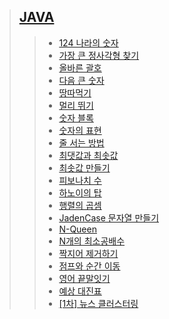 <!-- level-1 -->
[link-level-2-JAVA]: https://github.com/gogoma-code/programmers-codding-test/tree/main/LEVEL%202/JAVA

<!-- level-1-JAVA -->
[124 나라의 숫자]: https://github.com/gogoma-code/programmers-codding-test/blob/main/LEVEL%202/JAVA/124%20나라의%20숫자.java
[가장 큰 정사각형 찾기]: https://github.com/gogoma-code/programmers-codding-test/blob/main/LEVEL%202/JAVA/가장%20큰%20정사각형%20찾기.java
[올바른 괄호]: https://github.com/gogoma-code/programmers-codding-test/blob/main/LEVEL%202/JAVA/올바른%20괄호.java
[다음 큰 숫자]: https://github.com/gogoma-code/programmers-codding-test/blob/main/LEVEL%202/JAVA/다음%20큰%20숫자.java
[땅따먹기]: https://github.com/gogoma-code/programmers-codding-test/blob/main/LEVEL%202/JAVA/땅따먹기.java
[멀리 뛰기]: https://github.com/gogoma-code/programmers-codding-test/blob/main/LEVEL%202/JAVA/멀리%20뛰기.java
[숫자 블록]: https://github.com/gogoma-code/programmers-codding-test/blob/main/LEVEL%202/JAVA/숫자%20블록.java
[숫자의 표현]: https://github.com/gogoma-code/programmers-codding-test/blob/main/LEVEL%202/JAVA/숫자의%20표현.java
[줄 서는 방법]: https://github.com/gogoma-code/programmers-codding-test/blob/main/LEVEL%202/JAVA/줄%20서는%20방법.java
[최댓값과 최솟값]: https://github.com/gogoma-code/programmers-codding-test/blob/main/LEVEL%202/JAVA/최댓값과%20최솟값.java
[최솟값 만들기]: https://github.com/gogoma-code/programmers-codding-test/blob/main/LEVEL%202/JAVA/최솟값%20만들기.java
[피보나치 수]: https://github.com/gogoma-code/programmers-codding-test/blob/main/LEVEL%202/JAVA/피보나치%20수.java
[하노이의 탑]: https://github.com/gogoma-code/programmers-codding-test/blob/main/LEVEL%202/JAVA/하노이의%20탑.java
[행렬의 곱셈]: https://github.com/gogoma-code/programmers-codding-test/blob/main/LEVEL%202/JAVA/행렬의%20곱셈.java
[JadenCase 문자열 만들기]: https://github.com/gogoma-code/programmers-codding-test/blob/main/LEVEL%202/JAVA/JadenCase%20문자열%20만들기.java
[N-Queen]: https://github.com/gogoma-code/programmers-codding-test/blob/main/LEVEL%202/JAVA/N-Queen.java
[N개의 최소공배수]: https://github.com/gogoma-code/programmers-codding-test/blob/main/LEVEL%202/JAVA/N개의%20최소공배수.java
[짝지어 제거하기]: https://github.com/gogoma-code/programmers-codding-test/blob/main/LEVEL%202/JAVA/짝지어%20제거하기.java
[점프와 순간 이동]: https://github.com/gogoma-code/programmers-codding-test/blob/main/LEVEL%202/JAVA/점프와%20순간이동.java
[영어 끝말잇기]: https://github.com/gogoma-code/programmers-codding-test/blob/main/LEVEL%202/JAVA/영어%20끝말잇기.java
[예상 대진표]: https://github.com/gogoma-code/programmers-codding-test/blob/main/LEVEL%202/JAVA/예상%20대진표.java
[\[1차\] 뉴스 클러스터링]: https://github.com/gogoma-code/programmers-codding-test/blob/main/LEVEL%202/JAVA/1차_뉴스%20클러스터링.java


> ## [JAVA][link-level-2-JAVA]
> > * [124 나라의 숫자][124 나라의 숫자]
> > * [가장 큰 정사각형 찾기][가장 큰 정사각형 찾기]
> > * [올바른 괄호][올바른 괄호]
> > * [다음 큰 숫자][다음 큰 숫자]
> > * [땅따먹기][땅따먹기]
> > * [멀리 뛰기][멀리 뛰기]
> > * [숫자 블록][숫자 블록]
> > * [숫자의 표현][숫자의 표현]
> > * [줄 서는 방법][줄 서는 방법]
> > * [최댓값과 최솟값][최댓값과 최솟값]
> > * [최솟값 만들기][최솟값 만들기]
> > * [피보나치 수][피보나치 수]
> > * [하노이의 탑][하노이의 탑]
> > * [행렬의 곱셈][행렬의 곱셈]
> > * [JadenCase 문자열 만들기][JadenCase 문자열 만들기]
> > * [N-Queen][N-Queen]
> > * [N개의 최소공배수][N개의 최소공배수]
> > * [짝지어 제거하기][짝지어 제거하기]
> > * [점프와 순간 이동][점프와 순간 이동]
> > * [영어 끝말잇기][영어 끝말잇기]
> > * [예상 대진표][예상 대진표]
> > * [\[1차\] 뉴스 클러스터링][\[1차\] 뉴스 클러스터링]
